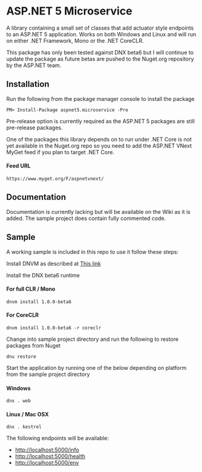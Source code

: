# ASP.NET 5 Microservice

A library containing a small set of classes that add actuator style endpoints to an ASP.NET 5 application. Works on both Windows and Linux and will run on either .NET Framework, Mono or the .NET CoreCLR.

This package has only been tested against DNX beta6 but I will continue to update the package as future betas are pushed to the Nuget.org repository by the ASP.NET team.

## Installation

Run the following from the package manager console to install the package

```
PM> Install-Package aspnet5.microservice -Pre
```

Pre-release option is currently required as the ASP.NET 5 packages are still pre-release packages.

One of the packages this library depends on to run under .NET Core is not yet available in the Nuget.org repo so you need to add the ASP.NET VNext MyGet feed if you plan to target .NET Core.

#### Feed URL
```
https://www.myget.org/F/aspnetvnext/
```

## Documentation

Documentation is currently lacking but will be available on the Wiki as it is added. The sample project does contain fully commented code.

## Sample

A working sample is included in this repo to use it follow these steps:

Install DNVM as described at [This link](https://github.com/aspnet/Home)

Install the DNX beta6 runtime

#### For full CLR / Mono
```
dnvm install 1.0.0-beta6
```

#### For CoreCLR
```
dnvm install 1.0.0-beta6 -r coreclr
```

Change into sample project directory and run the following to restore packages from Nuget

```
dnu restore
```

Start the application by running one of the below depending on platform from the sample project directory

#### Windows
```
dnx . web
```

#### Linux / Mac OSX
```
dnx . kestrel
```

The following endpoints will be available:

- [http://localhost:5000/info](http://localhost:5000/info)
- [http://localhost:5000/health](http://localhost:5000/health)
- [http://localhost:5000/env](http://localhost:5000/env)
